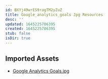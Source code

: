 ```yaml
---
id: BXYj49wrES9ragTM2yZuZ
title: Google_analytics_goals Jpg Resources
desc: ''
updated: 1645225706395
created: 1645225706395
stub: false
isDir: true
---
```

## Imported Assets
- [Google Analytics Goals.jpg](/assets/google-analytics-goals-s5LwTUxbWFt3.jpg)
